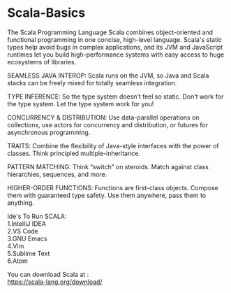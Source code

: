 # Scala-Basics

The Scala Programming Language
Scala combines object-oriented and functional programming in one concise, high-level language. Scala's static types help avoid bugs in complex applications, and its JVM and JavaScript runtimes let you build high-performance systems with easy access to huge ecosystems of libraries.

SEAMLESS JAVA INTEROP: 
Scala runs on the JVM, so Java and Scala stacks can be freely mixed for totally seamless integration.

TYPE INFERENCE: 
So the type system doesn’t feel so static. Don’t work for the type system. Let the type system work for you!

CONCURRENCY & DISTRIBUTION: 
Use data-parallel operations on collections, use actors for concurrency and distribution, or futures for asynchronous programming.

TRAITS: 
Combine the flexibility of Java-style interfaces with the power of classes. Think principled multiple-inheritance.

PATTERN MATCHING: 
Think “switch” on steroids. Match against class hierarchies, sequences, and more.

HIGHER-ORDER FUNCTIONS: 
Functions are first-class objects. Compose them with guaranteed type safety. Use them anywhere, pass them to anything.

Ide's To Run SCALA:                                                                                                                     
  1.IntelliJ IDEA                                                                                                                       
  2.VS Code                                                                                                                             
  3.GNU Emacs                                                                                                                           
  4.Vim                                                                                                                                 
  5.Sublime Text                                                                                                                       
  6.Atom                                                                                                                               

You can download Scala at :                                                                                                             
https://scala-lang.org/download/
